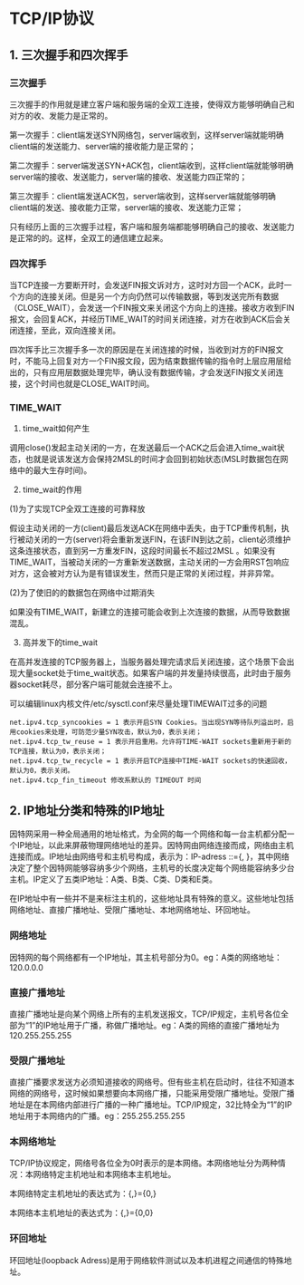 # TCP/IP协议

## 1. 三次握手和四次挥手

### 三次握手

三次握手的作用就是建立客户端和服务端的全双工连接，使得双方能够明确自己和对方的收、发能力是正常的。

第一次握手：client端发送SYN网络包，server端收到，这样server端就能明确client端的发送能力、server端的接收能力是正常的；

第二次握手：server端发送SYN+ACK包，client端收到，这样client端就能够明确server端的接收、发送能力，server端的接收、发送能力四正常的；

第三次握手：client端发送ACK包，server端收到，这样server端就能够明确client端的发送、接收能力正常，server端的接收、发送能力正常；

只有经历上面的三次握手过程，客户端和服务端都能够明确自己的接收、发送能力是正常的的。这样，全双工的通信建立起来。

### 四次挥手

当TCP连接一方要断开时，会发送FIN报文诉对方，这时对方回一个ACK，此时一个方向的连接关闭。但是另一个方向仍然可以传输数据，等到发送完所有数据（CLOSE_WAIT），会发送一个FIN报文来关闭这个方向上的连接。接收方收到FIN报文，会回复ACK，并经历TIME_WAIT的时间关闭连接，对方在收到ACK后会关闭连接，至此，双向连接关闭。

四次挥手比三次握手多一次的原因是在关闭连接的时候，当收到对方的FIN报文时，不能马上回复对方一个FIN报文段，因为结束数据传输的指令时上层应用层给出的，只有应用层数据处理完毕，确认没有数据传输，才会发送FIN报文关闭连接，这个时间也就是CLOSE_WAIT时间。

### TIME_WAIT

1. time_wait如何产生

调用close()发起主动关闭的一方，在发送最后一个ACK之后会进入time_wait状态，也就是说该发送方会保持2MSL的时间才会回到初始状态(MSL时数据包在网络中的最大生存时间)。

2. time_wait的作用

(1)为了实现TCP全双工连接的可靠释放

假设主动关闭的一方(client)最后发送ACK在网络中丢失，由于TCP重传机制，执行被动关闭的一方(server)将会重新发送FIN，在该FIN到达之前，client必须维护这条连接状态，直到另一方重发FIN，这段时间最长不超过2MSL 。如果没有TIME_WAIT，当被动关闭的一方重新发送数据，主动关闭的一方会用RST包响应对方，这会被对方认为是有错误发生，然而只是正常的关闭过程，并非异常。

(2)为了使旧的的数据包在网络中过期消失

如果没有TIME_WAIT，新建立的连接可能会收到上次连接的数据，从而导致数据混乱。

3. 高并发下的time_wait

在高并发连接的TCP服务器上，当服务器处理完请求后关闭连接，这个场景下会出现大量socket处于time_wait状态。如果客户端的并发量持续很高，此时由于服务器socket耗尽，部分客户端可能就会连接不上。

可以编辑linux内核文件/etc/sysctl.conf来尽量处理TIMEWAIT过多的问题

```shell
net.ipv4.tcp_syncookies = 1 表示开启SYN Cookies。当出现SYN等待队列溢出时，启用cookies来处理，可防范少量SYN攻击，默认为0，表示关闭；
net.ipv4.tcp_tw_reuse = 1 表示开启重用。允许将TIME-WAIT sockets重新用于新的TCP连接，默认为0，表示关闭；
net.ipv4.tcp_tw_recycle = 1 表示开启TCP连接中TIME-WAIT sockets的快速回收，默认为0，表示关闭。
net.ipv4.tcp_fin_timeout 修改系默认的 TIMEOUT 时间
```

## 2. IP地址分类和特殊的IP地址

因特网采用一种全局通用的地址格式，为全网的每一个网络和每一台主机都分配一个IP地址，以此来屏蔽物理网络地址的差异。因特网由网络连接而成，网络由主机连接而成。IP地址由网络号和主机号构成，表示为：IP-adress ::={<Newwork-number>, <Host-number>}，其中网络决定了整个因特网能够容纳多少个网络，主机号的长度决定每个网络能容纳多少台主机。IP定义了五类IP地址：A类、B类、C类、D类和E类。

在IP地址中有一些并不是来标注主机的，这些地址具有特殊的意义。这些地址包括网络地址、直接广播地址、受限广播地址、本地网络地址、环回地址。

### 网络地址

因特网的每个网络都有一个IP地址，其主机号部分为0。eg：A类的网络地址：120.0.0.0

### 直接广播地址

直接广播地址是向某个网络上所有的主机发送报文，TCP/IP规定，主机号各位全部为“1”的IP地址用于广播，称做广播地址。eg：A类的网络的直接广播地址为120.255.255.255

### 受限广播地址

直接广播要求发送方必须知道接收的网络号。但有些主机在启动时，往往不知道本网络的网络号，这时候如果想要向本网络广播，只能采用受限广播地址。受限广播地址是在本网络内部进行广播的一种广播地址。TCP/IP规定，32比特全为“1”的IP地址用于本网络内的广播。eg：255.255.255.255

### 本网络地址

TCP/IP协议规定，网络号各位全为0时表示的是本网络。本网络地址分为两种情况：本网络特定主机地址和本网络本主机地址。

本网络特定主机地址的表达式为：{<NetWork-Number>,<Host-Number>}={0,<Host-Number>}

本网络本主机地址的表达式为：{<NetWork-Number>,<Host-Number>}={0,0}

### 环回地址

环回地址(loopback Adress)是用于网络软件测试以及本机进程之间通信的特殊地址。